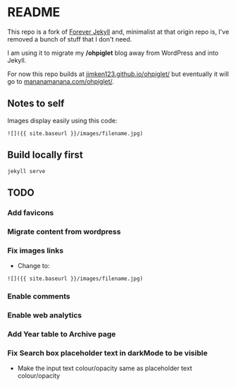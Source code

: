 # README

This repo is a fork of [Forever Jekyll](https://foredver-jekyll.github.io) and, minimalist at that origin repo is, I've removed a bunch of stuff that I don't need.

I am using it to migrate my **/ohpiglet** blog away from WordPress and into Jekyll.

For now this repo builds at [jimken123.github.io/ohpiglet/](https://jimken123.github.io/ohpiglet/) but eventually it will go to [mananamanana.com/ohpiglet/](https://mananamanana.com/ohpiglet/).

## Notes to self

Images display easily using this code:

  ```
![]({{ site.baseurl }}/images/filename.jpg)
  ```

## Build locally first

 ```
jekyll serve
 ```

## TODO

### Add favicons

### Migrate content from wordpress

### Fix images links

- Change to:
```
![]({{ site.baseurl }}/images/filename.jpg)
```

### Enable comments

### Enable web analytics

### Add Year table to Archive page

### Fix Search box placeholder text in darkMode to be visible

- Make the input text colour/opacity same as placeholder text colour/opacity
